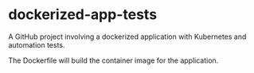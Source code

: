# dockerized-app-tests
A GitHub project involving a dockerized application with Kubernetes and automation tests.

The Dockerfile will build the container image for the application.